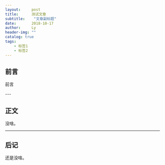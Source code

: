 ```yaml
---
layout:     post
title:      测试文章
subtitle:    "文章副标题"
date:       2018-10-17
author:     Ly
header-img: ""
catalog: true
tags:
    - 标签1
    - 标签2
---
```


## 前言

前言

<p id = "build"></p>
---

## 正文

没啥。

---

## 后记

还是没啥。